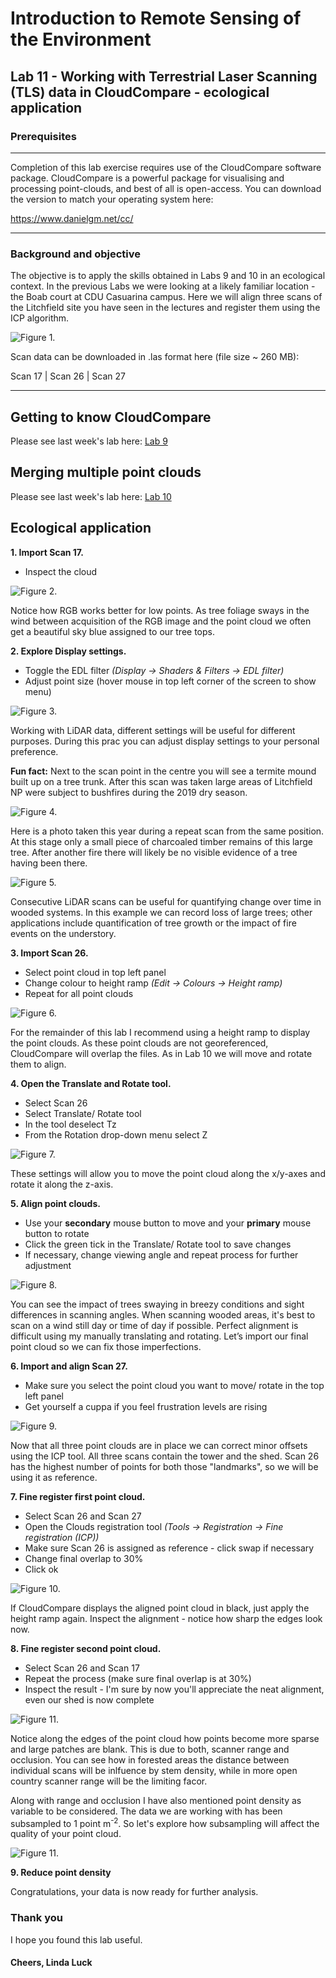 # Introduction to Remote Sensing of the Environment

## Lab 11 - Working with Terrestrial Laser Scanning (TLS) data in CloudCompare - ecological application

### Prerequisites
---
Completion of this lab exercise requires use of the CloudCompare software package. CloudCompare is a powerful package for visualising and processing point-clouds, and best of all is open-access. You can download the version to match your operating system here:

https://www.danielgm.net/cc/

---
### Background and objective
The objective is to apply the skills obtained in Labs 9 and 10 in an ecological context. In the previous Labs we were looking at a likely familiar location - the Boab court at CDU Casuarina campus. Here we will align three scans of the Litchfield site you have seen in the lectures and register them using the ICP algorithm.


![Figure 1.](screenshots/Litchie.jpg)

Scan data can be downloaded in .las format here (file size ~ 260 MB):

Scan 17 | Scan 26 | Scan 27

---
## Getting to know CloudCompare

Please see last week's lab here: [Lab 9](https://github.com/geospatialeco/GEARS/blob/master/Intro_RS_Lab9.md)

## Merging multiple point clouds

Please see last week's lab here: [Lab 10](https://github.com/geospatialeco/GEARS/blob/master/Intro_RS_Lab10.md)

## Ecological application
**1. Import Scan 17.**
   * Inspect the cloud

![Figure 2.](screenshots/Display_settings.png)

Notice how RGB works better for low points. As tree foliage sways in the wind between acquisition of the RGB image and the point cloud we often get a beautiful sky blue assigned to our tree tops.

**2. Explore Display settings.** 
  * Toggle the EDL filter *(Display -> Shaders & Filters -> EDL filter)*
  * Adjust point size (hover mouse in top left corner of the screen to show menu)

![Figure 3.](screenshots/Default_point_size.png)

Working with LiDAR data, different settings will be useful for different purposes. During this prac you can adjust display settings to your personal preference.

**Fun fact:** Next to the scan point in the centre you will see a termite mound built up on a tree trunk. After this scan was taken large areas of Litchfield NP were subject to bushfires during the 2019 dry season. 

![Figure 4.](screenshots/Termite_mound.png)

Here is a photo taken this year during a repeat scan from the same position. At this stage only a small piece of charcoaled timber remains of this large tree. After another fire there will likely be no visible evidence of a tree having been there.

![Figure 5.](screenshots/Termite_mound2.jpg)

Consecutive LiDAR scans can be useful for quantifying change over time in wooded systems. In this example we can record loss of large trees; other applications include quantification of tree growth or the impact of fire events on the understory.

**3. Import Scan 26.**
   * Select point cloud in top left panel
   * Change colour to height ramp *(Edit -> Colours -> Height ramp)*
   * Repeat for all point clouds

![Figure 6.](screenshots/Overlap.png)

For the remainder of this lab I recommend using a height ramp to display the point clouds.
As these point clouds are not georeferenced, CloudCompare will overlap the files. As in Lab 10 we will move and rotate them to align.

**4. Open the Translate and Rotate tool.**
   * Select Scan 26
   * Select Translate/ Rotate tool
   * In the tool deselect Tz
   * From the Rotation drop-down menu select Z

![Figure 7.](screenshots/Rotate_tool.png)

These settings will allow you to move the point cloud along the x/y-axes and rotate it along the z-axis.

**5. Align point clouds.**
   * Use your **secondary** mouse button to move and your **primary** mouse button to rotate
   * Click the green tick in the Translate/ Rotate tool to save changes
   * If necessary, change viewing angle and repeat process for further adjustment

![Figure 8.](screenshots/Aligned.png)

You can see the impact of trees swaying in breezy conditions and sight differences in scanning angles. When scanning wooded areas, it's best to scan on a wind still day or time of day if possible. 
Perfect alignment is difficult using my manually translating and rotating. Let’s import our final point cloud so we can fix those imperfections.

**6. Import and align Scan 27.**
  * Make sure you select the point cloud you want to move/ rotate in the top left panel
  * Get yourself a cuppa if you feel frustration levels are rising

![Figure 9.](screenshots/Aligned2.png)

Now that all three point clouds are in place we can correct minor offsets using the ICP tool. All three scans contain the tower and the shed. Scan 26 has the highest number of points for both those "landmarks", so we will be using it as reference.

**7. Fine register first point cloud.**
  * Select Scan 26 and Scan 27
  * Open the Clouds registration tool *(Tools -> Registration -> Fine registration (ICP))*
  * Make sure Scan 26 is assigned as reference - click swap if necessary
  * Change final overlap to 30%
  * Click ok

![Figure 10.](screenshots/Registration.png)

If CloudCompare displays the aligned point cloud in black, just apply the height ramp again. Inspect the alignment - notice how sharp the edges look now.

**8. Fine register second point cloud.**
  * Select Scan 26 and Scan 17
  * Repeat the process (make sure final overlap is at 30%)
  * Inspect the result - I'm sure by now you'll appreciate the neat alignment, even our shed is now complete

![Figure 11.](screenshots/Registered.png)

Notice along the edges of the point cloud how points become more sparse and large patches are blank. This is due to both, scanner range and occlusion. You can see how in forested areas the distance between individual scans will be inlfuence by stem density, while in more open country scanner range will be the limiting facor.

Along with range and occlusion I have also mentioned point density as variable to be considered. The data we are working with has been subsampled to 1 point m<sup>-2</sup>. So let's explore how subsampling will affect the quality of your point cloud.

![Figure 11.](screenshots/Edge.png)

**9. Reduce point density**

Congratulations, your data is now ready for further analysis.

### Thank you

I hope you found this lab useful.

#### Cheers, Linda Luck
